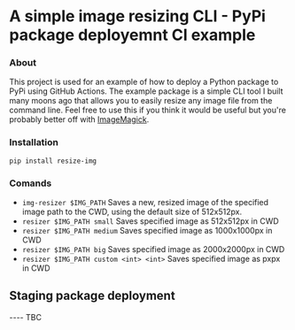 # A simple image resizing CLI - PyPi package deployemnt CI example 

### About
This project is used for an example of how to deploy a Python package to PyPi using GitHub Actions. The example package is a simple CLI tool I built many moons ago that allows you to easily resize any image file from the command line. Feel free to use this if you think it would be useful but you're probably better off with [ImageMagick](https://github.com/ImageMagick/ImageMagick).

### Installation 
```
pip install resize-img
```

### Comands
- `img-resizer $IMG_PATH` Saves a new, resized image of the specified image path to the CWD, using the default size of 512x512px.
- `resizer $IMG_PATH small` Saves specified image as 512x512px in CWD   
- `resizer $IMG_PATH medium` Saves specified image as 1000x1000px in CWD
- `resizer $IMG_PATH big` Saves specified image as 2000x2000px in CWD
- `resizer $IMG_PATH custom <int> <int>` Saves specified image as <int>px<int>px in CWD

## Staging package deployment 
---- TBC